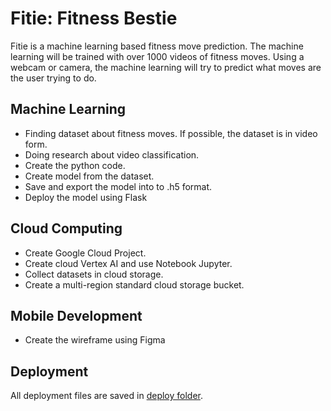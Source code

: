 # Fitie: Fitness Bestie

Fitie is a machine learning based fitness move prediction. The machine learning will be trained with over 1000 videos of fitness moves. Using a webcam or camera, the machine learning will try to predict what moves are the user trying to do.

## Machine Learning
- Finding dataset about fitness moves. If possible, the dataset is in video form.
- Doing research about video classification.
- Create the python code.
- Create model from the dataset.
- Save and export the model into to .h5 format.
- Deploy the model using Flask

## Cloud Computing
- Create Google Cloud Project.
- Create cloud Vertex AI and use Notebook Jupyter. 
- Collect datasets in cloud storage.
- Create a multi-region standard cloud storage bucket.

## Mobile Development
- Create the wireframe using Figma

## Deployment
All deployment files are saved in [deploy folder](https://github.com/doyoktana/fitieproject/tree/main/fitie-ml/deploy).
